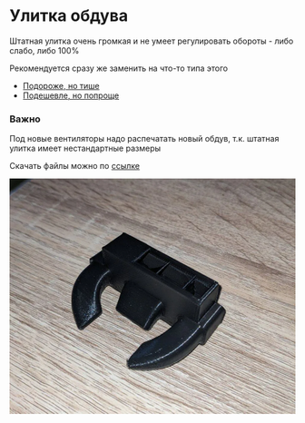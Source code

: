 # Улитка обдува

Штатная улитка очень громкая и не умеет регулировать обороты - либо слабо, либо 100%

Рекомендуется сразу же заменить на что-то типа этого
* [Подороже, но тише](https://www.ozon.ru/product/ventilyator-5015-12v-gdstime-radialnyy-ulitka-s-sharikopodshipnikami-dual-ball-828114165/?sh=i03j4qX8Ag)
* [Подешевле, но попроще](https://www.ozon.ru/product/933032956/?avtc=1&avte=2&avts=1695473214&sh=i03j4rB2rg)

### Важно
Под новые вентиляторы надо распечатать новый обдув, т.к. штатная улитка имеет нестандартные размеры

Скачать файлы можно по [ссылке](https://www.printables.com/model/531258-fan-duct-kp3s-pro-v2-with-display)

![Изображение](../img/fan_dust_2.webp)